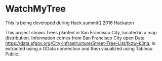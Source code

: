 # WatchMyTree

This is being developed during Hack.summit() 2016 Hackaton

This project shows Trees planted in San Francisco City, located in a map distribution. Information comes from San Francisco City open Data https://data.sfgov.org/City-Infrastructure/Street-Tree-List/tkzw-k3nq, is extracted using a OData connection and then visualized using Tableau Public.
